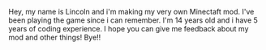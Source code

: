 Hey, my name is Lincoln and i'm making my very own Minectaft mod. I've been playing the game since i can remember. I'm 14 years old and i have 5 years of coding experience. I hope you can give me feedback about my mod and other things! Bye!!
